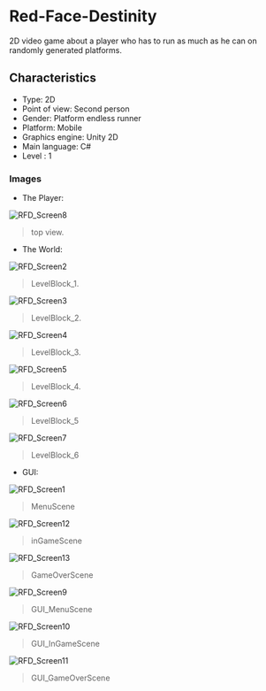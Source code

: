 # Red-Face-Destinity
2D video game about a player who has to run as much as he can on randomly generated platforms.

## Characteristics
- Type: 2D
- Point of view: Second person
- Gender: Platform endless runner
- Platform: Mobile
- Graphics engine: Unity 2D
- Main language: C#
- Level : 1

### Images
- The Player:  

![RFD_Screen8](https://user-images.githubusercontent.com/42262419/71552345-399d5900-29c9-11ea-908c-85145a9d1a53.PNG)
  > top view.
 
- The World: 

![RFD_Screen2](https://user-images.githubusercontent.com/42262419/71552350-56399100-29c9-11ea-9171-64b4a8ea5601.PNG)
  > LevelBlock_1.
  
![RFD_Screen3](https://user-images.githubusercontent.com/42262419/71552352-65204380-29c9-11ea-82c6-c87d70c20db5.PNG)
  > LevelBlock_2.

![RFD_Screen4](https://user-images.githubusercontent.com/42262419/71552355-71a49c00-29c9-11ea-847d-58885107acda.PNG)
  > LevelBlock_3.
 
![RFD_Screen5](https://user-images.githubusercontent.com/42262419/71552358-7e28f480-29c9-11ea-9581-fff8ff9230d4.PNG)
  > LevelBlock_4.
  
![RFD_Screen6](https://user-images.githubusercontent.com/42262419/71552359-88e38980-29c9-11ea-870c-156c5f67e31d.PNG)
  > LevelBlock_5
  
![RFD_Screen7](https://user-images.githubusercontent.com/42262419/71552365-97ca3c00-29c9-11ea-80af-3107c11f7603.PNG)
  > LevelBlock_6

- GUI:

![RFD_Screen1](https://user-images.githubusercontent.com/42262419/71552367-b29cb080-29c9-11ea-9bd2-10737d024264.PNG)
  > MenuScene
  
![RFD_Screen12](https://user-images.githubusercontent.com/42262419/71552395-8afa1800-29ca-11ea-9db2-f2dee4011e9f.PNG)
  > inGameScene
  
![RFD_Screen13](https://user-images.githubusercontent.com/42262419/71552403-a9601380-29ca-11ea-8e5c-8af27edfe715.PNG)
  > GameOverScene
  
![RFD_Screen9](https://user-images.githubusercontent.com/42262419/71552371-c3e5bd00-29c9-11ea-82f7-94f26745f6ce.PNG)
  > GUI_MenuScene
  
![RFD_Screen10](https://user-images.githubusercontent.com/42262419/71552373-d2cc6f80-29c9-11ea-9bde-f0d627c85bca.PNG)
  > GUI_InGameScene
 
![RFD_Screen11](https://user-images.githubusercontent.com/42262419/71552374-de1f9b00-29c9-11ea-9d82-b2a9d8f9d0f0.PNG)
  > GUI_GameOverScene
  



